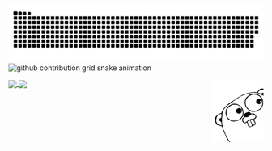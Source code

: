 ![github contribution grid snake animation](https://raw.githubusercontent.com/LazarenkoA/LazarenkoA/output/github-contribution-grid-snake-dark.svg#gh-dark-mode-only)
![github contribution grid snake animation](https://raw.githubusercontent.com/output/LazarenkoA/LazarenkoA/github-contribution-grid-snake.svg#gh-light-mode-only)

<a href="https://github.com/LazarenkoA">
  <img height=200 align="center" src="https://github-readme-stats.vercel.app/api?username=lazarenkoa" />
</a>
<a href="https://github.com/LazarenkoA"> 
  <img height=200 align="center" src="https://github-readme-stats.vercel.app/api/top-langs?username=lazarenkoa&layout=compact&langs_count=8&card_width=320" />
</a>

<span>
  <img src="gopher.png"  width="100" align="right"/>
</span>


